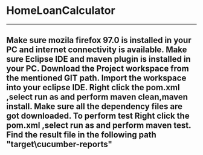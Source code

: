 # HomeLoanCalculator
-----------------------------------------------------------------------------------------------
Make sure mozila firefox 97.0 is installed in your PC and internet connectivity is available.
Make sure Eclipse IDE and maven plugin is installed in your PC.
Download the Project workspace from the mentioned GIT path.
Import the workspace into your eclipse IDE.
Right click the pom.xml ,select run as and perform maven clean,maven install.
Make sure all the dependency files are got downloaded.
To perform test Right click the pom.xml ,select run as and perform maven test.
Find the result file in the following path  "target\cucumber-reports\"
-----------------------------------------------------------------------------------------------
